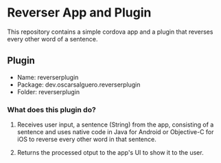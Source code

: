 # Reverser App and Plugin

This repository contains a simple cordova app and a plugin that reverses every other word of a sentence.


## Plugin

- Name: reverserplugin 
- Package: dev.oscarsalguero.reverserplugin 
- Folder: reverserplugin 

### What does this plugin do?

1. Receives user input, a sentence (String) from the app, consisting of a sentence and uses native code in Java for Android or Objective-C for iOS to reverse every other word in that sentence.

2. Returns the processed otput to the app's UI to show it to the user.